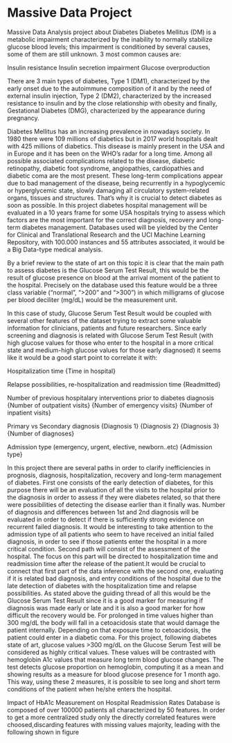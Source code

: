 # Massive Data Project
Massive Data Analysis project about Diabetes 
Diabetes Mellitus (DM) is a metabolic impairment characterized by the inability to normally stabilize glucose blood levels; this impairment is conditioned by several causes, some of them are still unknown. 3 most common causes are:

Insulin resistance
Insulin secretion impairment
Glucose overproduction

There are 3 main types of diabetes, Type 1 (DM1), characterized by the early onset due to the autoimmune composition of it and by the need of external insulin injection, Type 2 (DM2), characterized by the increased resistance to insulin and by the close relationship with obesity and finally, Gestational Diabetes (DMG), characterized by the appearance during pregnancy.

Diabetes Mellitus has an increasing prevalence in nowadays society. In 1980 there were 109 millions of diabetics but in 2017 world hospitals dealt with 425 millions of diabetics. This disease is mainly present in the USA and in Europe and it has been on the WHO’s radar for a long time. Among all possible associated complications related to the disease, diabetic retinopathy, diabetic foot syndrome, angiopathies, cardiopathies and diabetic coma are the most present. These long-term complications appear due to bad management of the disease, being recurrently in a hypoglycemic or hyperglycemic state, slowly damaging all circulatory system-related organs, tissues and structures. That’s why it is crucial to detect diabetes as soon as possible. In this project diabetes hospital management will be evaluated in a 10 years frame for some USA hospitals trying to assess which factors are the most important for the correct diagnosis, recovery and long-term diabetes management. Databases used will be yielded by the Center for Clinical and Translational Research and the UCI Machine Learning Repository, with 100.000 instances and 55 attributes associated, it would be a Big Data-type medical analysis.

By a brief review to the state of art on this topic it is clear that the main path to assess diabetes is the Glucose Serum Test Result, this would be the result of glucose presence on blood at the arrival moment of the patient to the hospital. Precisely on the database used this feature would be a three class variable (“normal”, “>200” and “>300”) in which milligrams of glucose per blood deciliter (mg/dL) would be the measurement unit.

In this case of study, Glucose Serum Test Result would be coupled with several other features of the dataset trying to extract some valuable information for clinicians, patients and future researchers.
Since early screening and diagnosis is related with Glucose Serum Test Result (with high glucose values for those who enter to the hospital in a more critical state and medium-high glucose values for those early diagnosed) it seems like it would be a good start point to correlate it with:

Hospitalization time 
{Time in hospital}

Relapse possibilities, re-hospitalization and readmission time 
{Readmitted}

Number of previous hospitalary interventions prior to diabetes diagnosis 
{Number of outpatient visits}
{Number of emergency visits}
{Number of inpatient visits}

Primary vs Secondary diagnosis 
{Diagnosis 1}
{Diagnosis 2}
{Diagnosis 3}
{Number of diagnoses}

Admission type (emergency, urgent, elective, newborn..etc) 
{Admission type}

In this project there are several paths in order to clarify inefficiencies in prognosis, diagnosis, hospitalization, recovery and long-term management of diabetes. First one consists of the early detection of diabetes, for this purpose there will be an evaluation of all the visits to the hospital prior to the diagnosis in order to assess if they were diabetes related, so that there were possibilities of detecting the disease earlier than it finally was. Number of diagnosis and differences between 1st and 2nd diagnosis will be evaluated in order to detect if there is sufficiently strong evidence on recurrent failed diagnosis. It would be interesting to take attention to the admission type of all patients who seem to have received an initial failed diagnosis, in order to see if those patients enter the hospital in a more critical condition. Second path will consist of the assessment of the hospital. The focus on this part will be directed to hospitalization time and readmission time after the release of the patient.It would be crucial to connect that first part of the data inference with the second one, evaluating if it is related bad diagnosis, and entry conditions of the hospital due to the late detection of diabetes with the hospitalization time and relapse possibilities. As stated above the guiding thread of all this would be the Glucose Serum Test Result since it is a good marker for measuring if diagnosis was made early or late and it is also a good marker for how difficult the recovery would be. For prolonged in time values higher than 300 mg/dL the body will fall in a cetoacidosis state that would damage the patient internally. Depending on that exposure time to cetoacidosis, the patient could enter in a diabetic coma. For this project, following diabetes state of art, glucose values >300 mg/dL on the Glucose Serum Test will be considered as highly critical values. These values will be contrasted with hemoglobin A1c values that measure long term blood glucose changes. The test detects glucose proportion on hemoglobin, computing it as a mean and showing results as a measure for blood glucose presence for 1 month ago. This way, using these 2 measures, it is possible to see long and short term conditions of the patient when he/she enters the hospital.



Impact of HbA1c Measurement on Hospital Readmission Rates Database is composed of over 100000 patients all characterized by 50 features. In order to get a more centralized study only the directly correlated features were choosed,discarding features with missing values majority, leading with the following shown in figure 
